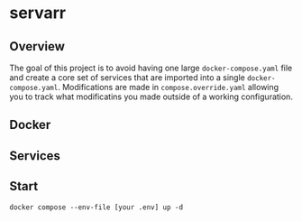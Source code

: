 # servarr

## Overview

The goal of this project is to avoid having one large `docker-compose.yaml` file and create a core set of services that are imported into a single `docker-compose.yaml`. Modifications are made in `compose.override.yaml` allowing you to track what modificatins you made outside of a working configuration.

## Docker


## Services



## Start

`docker compose --env-file [your .env] up -d`
